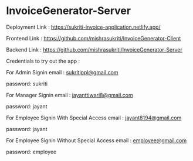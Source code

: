 # InvoiceGenerator-Server


Deployment Link :	https://sukriti-invoice-application.netlify.app/

Frontend Link :	https://github.com/mishrasukriti/InvoiceGenerator-Client

Backend Link :	https://github.com/mishrasukriti/InvoiceGenerator-Server



Credentials to try out the app :

For Admin Signin
email : sukritippl@gmail.com

password: sukriti



For Manager Signin
email : jayanttiwari8@gmail.com

password: jayant



For Employee Signin With Special Access
email : jayant8194@gmail.com

password: jayant




For Employee Signin Without Special Access
email : employee@gmail.com

password: employee


